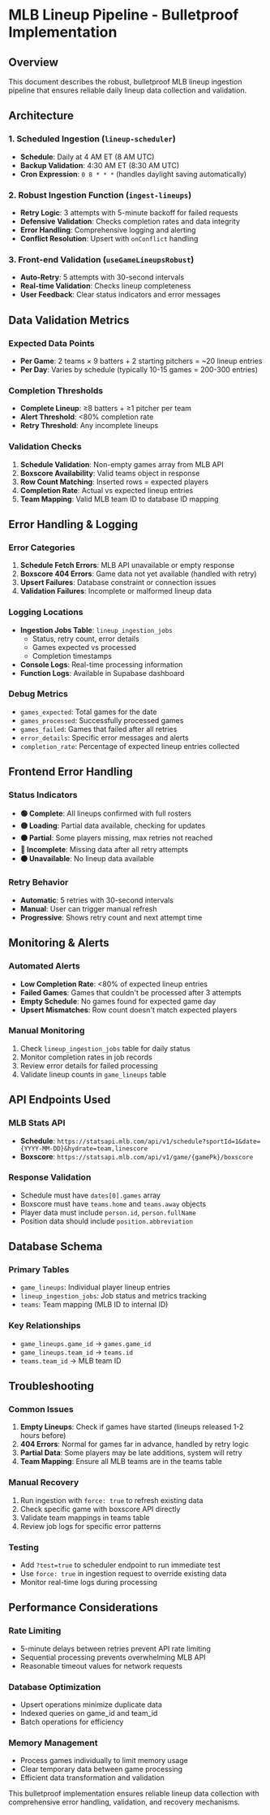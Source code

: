 
# MLB Lineup Pipeline - Bulletproof Implementation

## Overview

This document describes the robust, bulletproof MLB lineup ingestion pipeline that ensures reliable daily lineup data collection and validation.

## Architecture

### 1. Scheduled Ingestion (`lineup-scheduler`)
- **Schedule**: Daily at 4 AM ET (8 AM UTC)
- **Backup Validation**: 4:30 AM ET (8:30 AM UTC)
- **Cron Expression**: `0 8 * * *` (handles daylight saving automatically)

### 2. Robust Ingestion Function (`ingest-lineups`)
- **Retry Logic**: 3 attempts with 5-minute backoff for failed requests
- **Defensive Validation**: Checks completion rates and data integrity
- **Error Handling**: Comprehensive logging and alerting
- **Conflict Resolution**: Upsert with `onConflict` handling

### 3. Front-end Validation (`useGameLineupsRobust`)
- **Auto-Retry**: 5 attempts with 30-second intervals
- **Real-time Validation**: Checks lineup completeness
- **User Feedback**: Clear status indicators and error messages

## Data Validation Metrics

### Expected Data Points
- **Per Game**: 2 teams × 9 batters + 2 starting pitchers = ~20 lineup entries
- **Per Day**: Varies by schedule (typically 10-15 games = 200-300 entries)

### Completion Thresholds
- **Complete Lineup**: ≥8 batters + ≥1 pitcher per team
- **Alert Threshold**: <80% completion rate
- **Retry Threshold**: Any incomplete lineups

### Validation Checks
1. **Schedule Validation**: Non-empty games array from MLB API
2. **Boxscore Availability**: Valid teams object in response
3. **Row Count Matching**: Inserted rows = expected players
4. **Completion Rate**: Actual vs expected lineup entries
5. **Team Mapping**: Valid MLB team ID to database ID mapping

## Error Handling & Logging

### Error Categories
1. **Schedule Fetch Errors**: MLB API unavailable or empty response
2. **Boxscore 404 Errors**: Game data not yet available (handled with retry)
3. **Upsert Failures**: Database constraint or connection issues
4. **Validation Failures**: Incomplete or malformed lineup data

### Logging Locations
- **Ingestion Jobs Table**: `lineup_ingestion_jobs`
  - Status, retry count, error details
  - Games expected vs processed
  - Completion timestamps
- **Console Logs**: Real-time processing information
- **Function Logs**: Available in Supabase dashboard

### Debug Metrics
- `games_expected`: Total games for the date
- `games_processed`: Successfully processed games  
- `games_failed`: Games that failed after all retries
- `error_details`: Specific error messages and alerts
- `completion_rate`: Percentage of expected lineup entries collected

## Frontend Error Handling

### Status Indicators
- **🟢 Complete**: All lineups confirmed with full rosters
- **🟡 Loading**: Partial data available, checking for updates
- **🟠 Partial**: Some players missing, max retries not reached
- **🔴 Incomplete**: Missing data after all retry attempts
- **⚫ Unavailable**: No lineup data available

### Retry Behavior
- **Automatic**: 5 retries with 30-second intervals
- **Manual**: User can trigger manual refresh
- **Progressive**: Shows retry count and next attempt time

## Monitoring & Alerts

### Automated Alerts
- **Low Completion Rate**: <80% of expected lineup entries
- **Failed Games**: Games that couldn't be processed after 3 attempts
- **Empty Schedule**: No games found for expected game day
- **Upsert Mismatches**: Row count doesn't match expected players

### Manual Monitoring
1. Check `lineup_ingestion_jobs` table for daily status
2. Monitor completion rates in job records
3. Review error details for failed processing
4. Validate lineup counts in `game_lineups` table

## API Endpoints Used

### MLB Stats API
- **Schedule**: `https://statsapi.mlb.com/api/v1/schedule?sportId=1&date={YYYY-MM-DD}&hydrate=team,linescore`
- **Boxscore**: `https://statsapi.mlb.com/api/v1/game/{gamePk}/boxscore`

### Response Validation
- Schedule must have `dates[0].games` array
- Boxscore must have `teams.home` and `teams.away` objects
- Player data must include `person.id`, `person.fullName`
- Position data should include `position.abbreviation`

## Database Schema

### Primary Tables
- `game_lineups`: Individual player lineup entries
- `lineup_ingestion_jobs`: Job status and metrics tracking
- `teams`: Team mapping (MLB ID to internal ID)

### Key Relationships
- `game_lineups.game_id` → `games.game_id`
- `game_lineups.team_id` → `teams.id`
- `teams.team_id` → MLB team ID

## Troubleshooting

### Common Issues
1. **Empty Lineups**: Check if games have started (lineups released 1-2 hours before)
2. **404 Errors**: Normal for games far in advance, handled by retry logic
3. **Partial Data**: Some players may be late additions, system will retry
4. **Team Mapping**: Ensure all MLB teams are in the teams table

### Manual Recovery
1. Run ingestion with `force: true` to refresh existing data
2. Check specific game with boxscore API directly
3. Validate team mappings in teams table
4. Review job logs for specific error patterns

### Testing
- Add `?test=true` to scheduler endpoint to run immediate test
- Use `force: true` in ingestion request to override existing data
- Monitor real-time logs during processing

## Performance Considerations

### Rate Limiting
- 5-minute delays between retries prevent API rate limiting
- Sequential processing prevents overwhelming MLB API
- Reasonable timeout values for network requests

### Database Optimization
- Upsert operations minimize duplicate data
- Indexed queries on game_id and team_id
- Batch operations for efficiency

### Memory Management
- Process games individually to limit memory usage
- Clear temporary data between game processing
- Efficient data transformation and validation

This bulletproof implementation ensures reliable lineup data collection with comprehensive error handling, validation, and recovery mechanisms.
